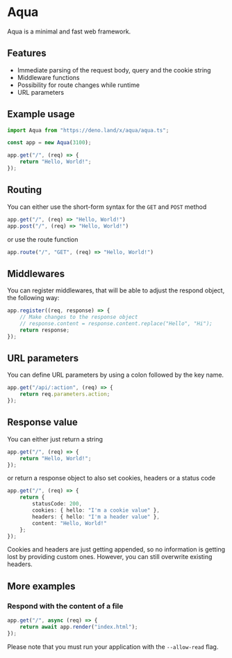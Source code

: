 # Aqua
Aqua is a minimal and fast web framework.

## Features
- Immediate parsing of the request body, query and the cookie string
- Middleware functions
- Possibility for route changes while runtime
- URL parameters

## Example usage
```typescript
import Aqua from "https://deno.land/x/aqua/aqua.ts";

const app = new Aqua(3100);

app.get("/", (req) => {
    return "Hello, World!";
});
```

## Routing
You can either use the short-form syntax for the `GET` and `POST` method
```typescript
app.get("/", (req) => "Hello, World!")
app.post("/", (req) => "Hello, World!")
```

or use the route function
```typescript
app.route("/", "GET", (req) => "Hello, World!")
```

## Middlewares
You can register middlewares, that will be able to adjust the respond object, the following way:
```typescript
app.register((req, response) => {
    // Make changes to the response object
    // response.content = response.content.replace("Hello", "Hi");
    return response;
});
```

## URL parameters
You can define URL parameters by using a colon followed by the key name.
```typescript
app.get("/api/:action", (req) => {
    return req.parameters.action;
});
```

## Response value
You can either just return a string
```typescript
app.get("/", (req) => {
    return "Hello, World!";
});
```

or return a response object to also set cookies, headers or a status code
```typescript
app.get("/", (req) => {
    return {
        statusCode: 200,
        cookies: { hello: "I'm a cookie value" },
        headers: { hello: "I'm a header value" },
        content: "Hello, World!"
    };
});
```
Cookies and headers are just getting appended, so no information is getting lost by providing custom ones.
However, you can still overwrite existing headers.

## More examples

### Respond with the content of a file
```typescript
app.get("/", async (req) => {
    return await app.render("index.html");
});
```
Please note that you must run your application with the `--allow-read` flag.